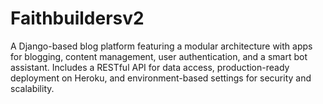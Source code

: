 # Faithbuildersv2
A Django-based blog platform featuring a modular architecture with apps for blogging, content management, user authentication, and a smart bot assistant. Includes a RESTful API for data access, production-ready deployment on Heroku, and environment-based settings for security and scalability.
